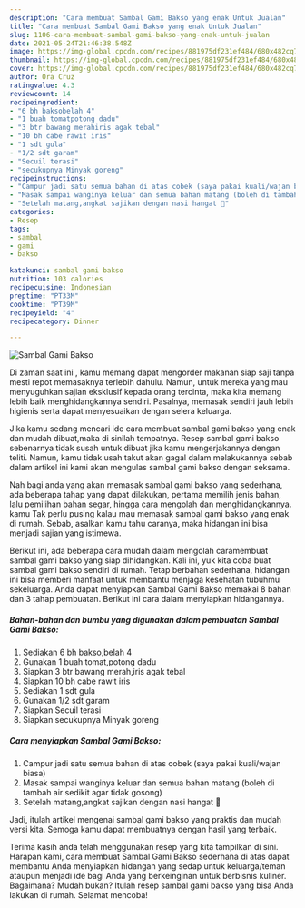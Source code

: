 ```yaml
---
description: "Cara membuat Sambal Gami Bakso yang enak Untuk Jualan"
title: "Cara membuat Sambal Gami Bakso yang enak Untuk Jualan"
slug: 1106-cara-membuat-sambal-gami-bakso-yang-enak-untuk-jualan
date: 2021-05-24T21:46:38.548Z
image: https://img-global.cpcdn.com/recipes/881975df231ef484/680x482cq70/sambal-gami-bakso-foto-resep-utama.jpg
thumbnail: https://img-global.cpcdn.com/recipes/881975df231ef484/680x482cq70/sambal-gami-bakso-foto-resep-utama.jpg
cover: https://img-global.cpcdn.com/recipes/881975df231ef484/680x482cq70/sambal-gami-bakso-foto-resep-utama.jpg
author: Ora Cruz
ratingvalue: 4.3
reviewcount: 14
recipeingredient:
- "6 bh baksobelah 4"
- "1 buah tomatpotong dadu"
- "3 btr bawang merahiris agak tebal"
- "10 bh cabe rawit iris"
- "1 sdt gula"
- "1/2 sdt garam"
- "Secuil terasi"
- "secukupnya Minyak goreng"
recipeinstructions:
- "Campur jadi satu semua bahan di atas cobek (saya pakai kuali/wajan biasa)"
- "Masak sampai wanginya keluar dan semua bahan matang (boleh di tambah air sedikit agar tidak gosong)"
- "Setelah matang,angkat sajikan dengan nasi hangat 🤤"
categories:
- Resep
tags:
- sambal
- gami
- bakso

katakunci: sambal gami bakso 
nutrition: 103 calories
recipecuisine: Indonesian
preptime: "PT33M"
cooktime: "PT39M"
recipeyield: "4"
recipecategory: Dinner

---
```



![Sambal Gami Bakso](https://img-global.cpcdn.com/recipes/881975df231ef484/680x482cq70/sambal-gami-bakso-foto-resep-utama.jpg)

Di zaman  saat ini , kamu memang dapat mengorder makanan siap saji tanpa mesti repot memasaknya terlebih dahulu. Namun, untuk mereka yang mau menyuguhkan sajian eksklusif kepada orang tercinta, maka kita memang lebih baik menghidangkannya sendiri. Pasalnya, memasak sendiri jauh lebih higienis serta dapat menyesuaikan dengan selera keluarga.

Jika kamu sedang mencari ide cara membuat sambal gami bakso yang enak dan mudah dibuat,maka di sinilah tempatnya. Resep sambal gami bakso  sebenarnya tidak susah untuk dibuat jika kamu mengerjakannya dengan teliti. Namun, kamu tidak usah takut akan gagal dalam melakukannya 
sebab dalam artikel ini kami akan mengulas sambal gami bakso dengan seksama.  



Nah bagi anda yang akan memasak sambal gami bakso yang sederhana, ada beberapa tahap yang dapat dilakukan, pertama memilih jenis bahan, lalu pemilihan bahan segar, hingga cara mengolah dan menghidangkannya. kamu Tak perlu pusing kalau mau memasak sambal gami bakso yang enak di rumah. Sebab, asalkan kamu  tahu caranya, maka hidangan ini bisa menjadi sajian yang istimewa.

Berikut ini, ada beberapa cara mudah dalam mengolah caramembuat sambal gami bakso yang siap dihidangkan. Kali ini, yuk kita coba buat sambal gami bakso sendiri di rumah. Tetap berbahan sederhana, hidangan ini bisa memberi manfaat untuk membantu menjaga kesehatan tubuhmu sekeluarga. Anda dapat menyiapkan Sambal Gami Bakso memakai 8 bahan dan 3 tahap pembuatan. Berikut ini cara dalam menyiapkan hidangannya.

<!--inarticleads1-->

##### Bahan-bahan dan bumbu yang digunakan dalam pembuatan Sambal Gami Bakso:

1. Sediakan 6 bh bakso,belah 4
1. Gunakan 1 buah tomat,potong dadu
1. Siapkan 3 btr bawang merah,iris agak tebal
1. Siapkan 10 bh cabe rawit iris
1. Sediakan 1 sdt gula
1. Gunakan 1/2 sdt garam
1. Siapkan Secuil terasi
1. Siapkan secukupnya Minyak goreng




<!--inarticleads2-->

##### Cara menyiapkan Sambal Gami Bakso:

1. Campur jadi satu semua bahan di atas cobek (saya pakai kuali/wajan biasa)
1. Masak sampai wanginya keluar dan semua bahan matang (boleh di tambah air sedikit agar tidak gosong)
1. Setelah matang,angkat sajikan dengan nasi hangat 🤤




Jadi, itulah artikel mengenai  sambal gami bakso  yang praktis dan mudah versi kita. Semoga kamu dapat membuatnya dengan hasil yang terbaik. 

Terima kasih anda telah menggunakan resep yang kita tampilkan di sini. Harapan kami, cara membuat  Sambal Gami Bakso sederhana di atas dapat membantu Anda menyiapkan hidangan yang sedap untuk keluarga/teman ataupun menjadi ide bagi Anda yang berkeinginan untuk berbisnis kuliner. Bagaimana? Mudah bukan? Itulah resep sambal gami bakso yang bisa Anda lakukan di rumah. Selamat mencoba!

